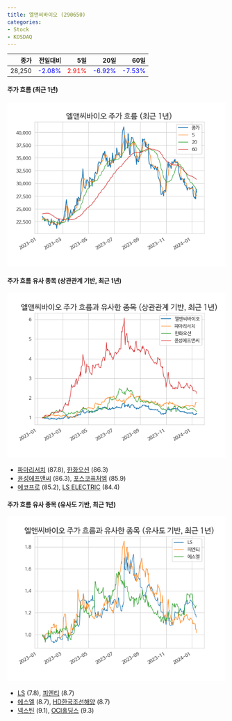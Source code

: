 ```yaml
---
title: 엘앤씨바이오 (290650)
categories:
- Stock
- KOSDAQ
---
```


|종가|전일대비|5일|20일|60일|
|---:|-------:|--:|---:|---:|
|28,250|<span style="color: blue">-2.08%</span>|<span style="color: red">2.91%</span>|<span style="color: blue">-6.92%</span>|<span style="color: blue">-7.53%</span>|

<!-- more -->

#### 주가 흐름 (최근 1년)
![290650](/assets/images/stock/290650.png)


#### 주가 흐름 유사 종목 (상관관계 기반, 최근 1년)
![290650](/assets/images/stock/290650_corr.png)
- [파마리서치](/214450/) (87.8), [한화오션](/042660/) (86.3)
- [윤성에프앤씨](/372170/) (86.3), [포스코퓨처엠](/003670/) (85.9)
- [에코프로](/086520/) (85.2), [LS ELECTRIC](/010120/) (84.4)


#### 주가 흐름 유사 종목 (유사도 기반, 최근 1년)
![290650](/assets/images/stock/290650_sim.png)
- [LS](/006260/) (7.8), [피엔티](/137400/) (8.7)
- [에스엘](/005850/) (8.7), [HD한국조선해양](/009540/) (8.7)
- [넥스틴](/348210/) (9.1), [OCI홀딩스](/010060/) (9.3)